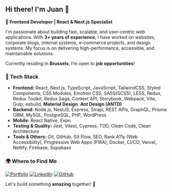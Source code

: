 ## Hi there! I'm Juan 👋

🚀 **Frontend Developer | React & Next.js Specialist**

I'm passionate about building fast, scalable, and user-centric web applications. With **3+ years of experience**, I have worked on websites, corporate blogs, internal systems, e-commerce projects, and design systems. My focus is on delivering high-performance, accessible, and maintainable solutions.

Currently residing in **Brussels**, I’m open to **job opportunities**!

### 🔧 Tech Stack
- **Frontend:** React, Next.js, TypeScript, JavaScript, TailwindCSS, Styled Components, CSS Modules, Emotion CSS, SASS(SCSS), LESS, Redux, Redux Toolkit, Redux Saga, Context API, Storybook, Webpack, Vite, Gulp, esbuild, **Material Design**, **Ant Design (ANTD)**
- **Backend:** Node.js, NestJS, Express, Strapi, REST APIs, GraphQL, Prisma ORM, MySQL, PostgreSQL, PHP, WordPress
- **Mobile:** React Native, Expo
- **Testing & Quality:** Jest, Vitest, Cypress, TDD, Clean Code, Clean Architecture
- **Tools & Others:** Git, GitHub, Git Flow, SEO, Rank A11y (Web Accessibility), Progressive Web Apps (PWA), Docker, CI/CD, Vercel, Netlify, Firebase, Supabase

### 🌍 Where to Find Me
[![Portfolio](https://img.shields.io/badge/Portfolio-juandev.be-blue?style=for-the-badge)](https://juandev.be)
[![LinkedIn](https://img.shields.io/badge/LinkedIn-Connect-blue?style=for-the-badge&logo=linkedin)](https://www.linkedin.com/in/juanguilherme/)
[![GitHub](https://img.shields.io/badge/GitHub-Follow-black?style=for-the-badge&logo=github)](https://github.com/asjuanguilherme)

Let's build something **amazing** together! 🚀


